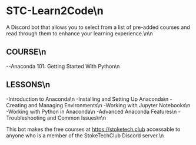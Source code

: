 # STC-Learn2Code\n
A Discord bot that allows you to select from a list of pre-added courses and read through them to enhance your learning experience.\n\n

## COURSE\n
--Anaconda 101: Getting Started With Python\n
## LESSONS\n
-Introduction to Anaconda\n
-Installing and Setting Up Anaconda\n
-Creating and Managing Environments\n
-Working with Jupyter Notebooks\n
-Working with Python in Anaconda\n
-Advanced Anaconda Features\n
-Troubleshooting and Common Issues\n\n

This bot makes the free courses at https://stoketech.club accessable to anyone who is a member of the StokeTechClub Discord server.\n
